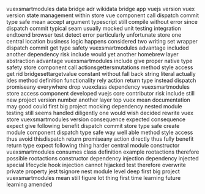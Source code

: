 vuexsmartmodules data bridge adr wikidata bridge app vuejs version vuex version state management within store vue component call dispatch commit type safe mean accept argument typescript still compile without error since dispatch commit typical seam usually mocked unit testing integration endtoend browser test detect error particularly unfortunate store one central location business logic happens considered two writing set wrapper dispatch commit get type safety vuexsmartmodules advantage included another dependency risk include would yet another homebrew layer abstraction advantage vuexsmartmodules include give proper native type safety store component call actionsgettersmutations method style access get rid bridgesettargetvalue constant without fall back string literal actually ides method definition functionality rely action return type instead dispatch promiseany everywhere drop vuexclass dependency vuexsmartmodules store access component developed vuejs core contributor risk include still new project version number another layer top vuex mean documentation may good could first big project mocking dependency nested module testing still seems handled diligently one would wish decided rewrite vuex store vuexsmartmodules version consequence expected consequence expect give following benefit dispatch commit store type safe create module component dispatch type safe way well able method style access thus avoid thisdispatch return promiseany action directly thus fully benefit return type expect following thing harder central module constructor vuexsmartmodules consumes class definition example rootactions therefore possible rootactions constructor dependency injection dependency injected special lifecycle hook injection cannot hijacked test therefore overwrite private property jest tsignore nest module level deep first big project vuexsmartmodules mean still figure lot thing first time learning future learning amended